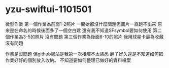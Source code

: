 # yzu-swiftui-1101501
微型作業
第一個作業為前面1-2照片
一開始都沒什麼問題但圖片一直跑不出來 原來是在命名的時候後面多了一個空白建 還有我不知道SFsymbol要如何使用
第二個作業為3-5的照片
沒有問題
第三個作業為後面6-10的照片
我用球星卡最為收藏 沒有問題

作業是沒問題 但github網站是我第一次接觸不太熟悉 翻了好久還是不知道如何把作業好好的個別放入收納。
不知道要如何整理已做好的資料檔案
